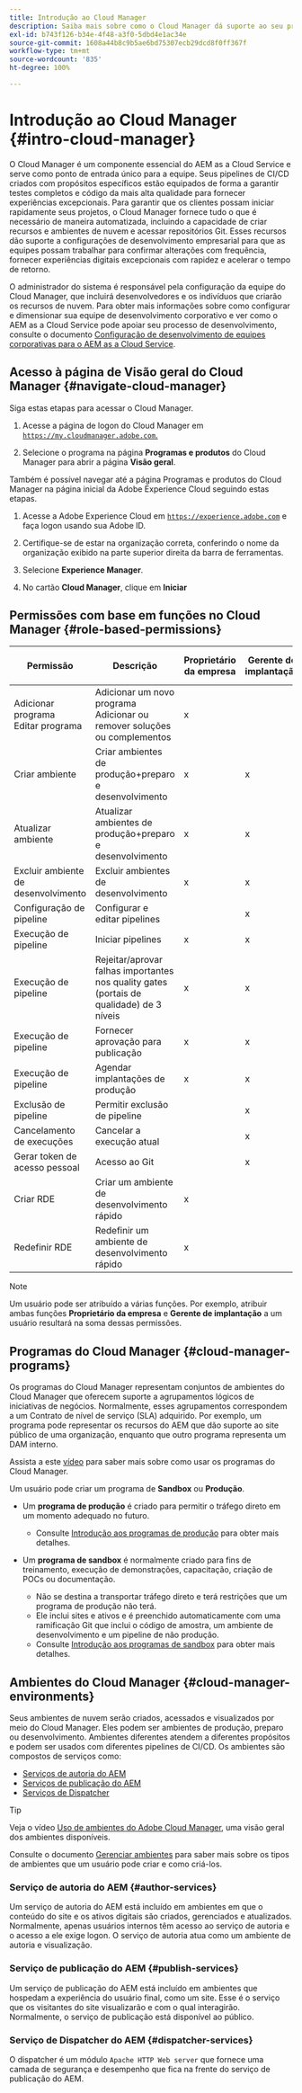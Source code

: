 ```yaml
---
title: Introdução ao Cloud Manager
description: Saiba mais sobre como o Cloud Manager dá suporte ao seu projeto do AEM por meio de programas, ambientes e pipelines.
exl-id: b743f126-b34e-4f48-a3f0-5dbd4e1ac34e
source-git-commit: 1608a44b8c9b5ae6bd75307ecb29dcd8f0ff367f
workflow-type: tm+mt
source-wordcount: '835'
ht-degree: 100%

---
```


# Introdução ao Cloud Manager {#intro-cloud-manager}

O Cloud Manager é um componente essencial do AEM as a Cloud Service e serve como ponto de entrada único para a equipe. Seus pipelines de CI/CD criados com propósitos específicos estão equipados de forma a garantir testes completos e código da mais alta qualidade para fornecer experiências excepcionais. Para garantir que os clientes possam iniciar rapidamente seus projetos, o Cloud Manager fornece tudo o que é necessário de maneira automatizada, incluindo a capacidade de criar recursos e ambientes de nuvem e acessar repositórios Git. Esses recursos dão suporte a configurações de desenvolvimento empresarial para que as equipes possam trabalhar para confirmar alterações com frequência, fornecer experiências digitais excepcionais com rapidez e acelerar o tempo de retorno.

O administrador do sistema é responsável pela configuração da equipe do Cloud Manager, que incluirá desenvolvedores e os indivíduos que criarão os recursos de nuvem. Para obter mais informações sobre como configurar e dimensionar sua equipe de desenvolvimento corporativo e ver como o AEM as a Cloud Service pode apoiar seu processo de desenvolvimento, consulte o documento [Configuração de desenvolvimento de equipes corporativas para o AEM as a Cloud Service](/help/implementing/cloud-manager/managing-code/enterprise-team-dev-setup.md).

## Acesso à página de Visão geral do Cloud Manager {#navigate-cloud-manager}

Siga estas etapas para acessar o Cloud Manager.

1. Acesse a página de logon do Cloud Manager em [`https://my.cloudmanager.adobe.com`.](https://my.cloudmanager.adobe.com/)

1. Selecione o programa na página **Programas e produtos** do Cloud Manager para abrir a página **Visão geral**.

Também é possível navegar até a página Programas e produtos do Cloud Manager na página inicial da Adobe Experience Cloud seguindo estas etapas.

1. Acesse a Adobe Experience Cloud em [`https://experience.adobe.com`](https://experience.adobe.com) e faça logon usando sua Adobe ID.

1. Certifique-se de estar na organização correta, conferindo o nome da organização exibido na parte superior direita da barra de ferramentas.

1. Selecione **Experience Manager**.

1. No cartão **Cloud Manager**, clique em **Iniciar**

## Permissões com base em funções no Cloud Manager {#role-based-permissions}

| Permissão | Descrição | Proprietário da empresa | Gerente de implantação | Gerente de programas | Desenvolvedor |
|--- |--- |--- |--- |--- |--- |
| Adicionar programa<br>Editar programa | Adicionar um novo programa<br>Adicionar ou remover soluções ou complementos | x |  |  |  |
| Criar ambiente | Criar ambientes de produção+preparo e desenvolvimento | x | x |  |  |
| Atualizar ambiente | Atualizar ambientes de produção+preparo e desenvolvimento | x | x |  |  |
| Excluir ambiente de desenvolvimento | Excluir ambientes de desenvolvimento | x | x |  |  |
| Configuração de pipeline | Configurar e editar pipelines |  | x |  |  |
| Execução de pipeline | Iniciar pipelines | x | x |  |  |
| Execução de pipeline | Rejeitar/aprovar falhas importantes nos quality gates (portais de qualidade) de 3 níveis | x | x | x |  |
| Execução de pipeline | Fornecer aprovação para publicação | x | x | x |  |
| Execução de pipeline | Agendar implantações de produção | x | x | x |  |
| Exclusão de pipeline | Permitir exclusão de pipeline |  | x |  |  |
| Cancelamento de execuções | Cancelar a execução atual |  | x |  |  |
| Gerar token de acesso pessoal | Acesso ao Git |  | x |  | x |
| Criar RDE | Criar um ambiente de desenvolvimento rápido | x |  |  | x |
| Redefinir RDE | Redefinir um ambiente de desenvolvimento rápido | x |  |  | x |

>[!NOTE]
>
>Um usuário pode ser atribuído a várias funções. Por exemplo, atribuir ambas funções **Proprietário da empresa** e **Gerente de implantação** a um usuário resultará na soma dessas permissões.

## Programas do Cloud Manager {#cloud-manager-programs}

Os programas do Cloud Manager representam conjuntos de ambientes do Cloud Manager que oferecem suporte a agrupamentos lógicos de iniciativas de negócios. Normalmente, esses agrupamentos correspondem a um Contrato de nível de serviço (SLA) adquirido. Por exemplo, um programa pode representar os recursos do AEM que dão suporte ao site público de uma organização, enquanto que outro programa representa um DAM interno.


Assista a este [vídeo](https://experienceleague.adobe.com/docs/experience-manager-learn/cloud-service/cloud-manager/programs.html?lang=pt-BR) para saber mais sobre como usar os programas do Cloud Manager.

Um usuário pode criar um programa de **Sandbox** ou **Produção**.

* Um **programa de produção** é criado para permitir o tráfego direto em um momento adequado no futuro.
   * Consulte [Introdução aos programas de produção](/help/implementing/cloud-manager/getting-access-to-aem-in-cloud/introduction-production-programs.md) para obter mais detalhes.

* Um **programa de sandbox** é normalmente criado para fins de treinamento, execução de demonstrações, capacitação, criação de POCs ou documentação.
   * Não se destina a transportar tráfego direto e terá restrições que um programa de produção não terá.
   * Ele inclui sites e ativos e é preenchido automaticamente com uma ramificação Git que inclui o código de amostra, um ambiente de desenvolvimento e um pipeline de não produção.
   * Consulte [Introdução aos programas de sandbox](/help/implementing/cloud-manager/getting-access-to-aem-in-cloud/introduction-sandbox-programs.md) para obter mais detalhes.

## Ambientes do Cloud Manager {#cloud-manager-environments}

Seus ambientes de nuvem serão criados, acessados e visualizados por meio do Cloud Manager. Eles podem ser ambientes de produção, preparo ou desenvolvimento. Ambientes diferentes atendem a diferentes propósitos e podem ser usados com diferentes pipelines de CI/CD. Os ambientes são compostos de serviços como:

* [Serviços de autoria do AEM](#author-services)
* [Serviços de publicação do AEM](#publish-services)
* [Serviços de Dispatcher](#dispatcher-services)

>[!TIP]
>
> Veja o vídeo [Uso de ambientes do Adobe Cloud Manager](https://experienceleague.adobe.com/docs/experience-manager-learn/cloud-service/cloud-manager/environments.html?lang=pt-BR), uma visão geral dos ambientes disponíveis.
>
>Consulte o documento [Gerenciar ambientes](/help/implementing/cloud-manager/manage-environments.md) para saber mais sobre os tipos de ambientes que um usuário pode criar e como criá-los.

### Serviço de autoria do AEM {#author-services}

Um serviço de autoria do AEM está incluído em ambientes em que o conteúdo do site e os ativos digitais são criados, gerenciados e atualizados. Normalmente, apenas usuários internos têm acesso ao serviço de autoria e o acesso a ele exige logon. O serviço de autoria atua como um ambiente de autoria e visualização.

### Serviço de publicação do AEM {#publish-services}

Um serviço de publicação do AEM está incluído em ambientes que hospedam a experiência do usuário final, como um site. Esse é o serviço que os visitantes do site visualizarão e com o qual interagirão. Normalmente, o serviço de publicação está disponível ao público.

### Serviço de Dispatcher do AEM {#dispatcher-services}

O dispatcher é um módulo `Apache HTTP Web server` que fornece uma camada de segurança e desempenho que fica na frente do serviço de publicação do AEM.
